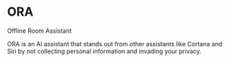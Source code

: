 # ORA
Offline Room Assistant

ORA is an AI assistant that stands out from other assistants like Cortana and Siri by not collecting personal information and invading your privacy.
